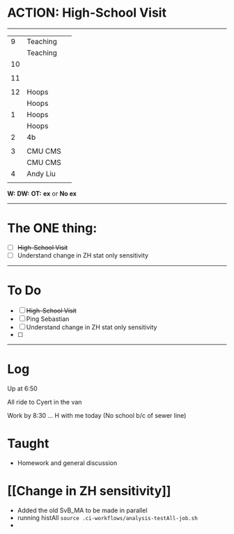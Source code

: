 # ACTION: High-School Visit
---

|     |                   |     |
| --- | ----------------- | --- |
| 9   | Teaching          |     |
|     | Teaching          |     |
| 10  |                   |     |
|     |                   |     |
| 11  |                   |     |
|     | 
| 12  | Hoops             |     |
|     | Hoops             |     |
| 1   | Hoops             |     |
|     | Hoops             |     |
| 2   | 4b                |     |
|     |                   |     |
| 3   | CMU CMS           |     |
|     | CMU CMS           |     |
| 4   | Andy Liu          |     |
|     |                   |     |

**W:**
**DW:**
**OT:**
**ex** or **No ex**

---
# The ONE thing: 
- [ ] ~~High-School Visit~~
- [ ] Understand change in ZH stat only sensitivity 

---
# To Do

- [ ] ~~High-School Visit~~
- [ ]  Ping Sebastian 
- [ ] Understand change in ZH stat only sensitivity 
- [ ] 

---

# Log

Up at 6:50 

All ride to Cyert in the van

Work by 8:30 ... H with me today (No school b/c of sewer line)

# Taught
- Homework and general discussion


# [[Change in ZH sensitivity]]
- Added the old SvB_MA to be made in parallel
- running histAll `source .ci-workflows/analysis-testAll-job.sh`
- 
